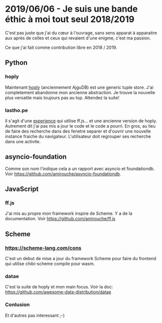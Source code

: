 # 2019/06/06 - Je suis une bande éthic à moi tout seul 2018/2019

C'est pas juste que j'ai du cœur à l'ouvrage, sans sens apparat à
apparaitre aux après de celles et ceux qui revaient d'une enigme,
c'est ma passion.

Ce que j'ai fait comme contribution libre en 2018 / 2019.

## Python

### hoply

Maintenant [hoply](https://github.com/amirouche/hoply/) (anciennement
AjguDB) est une generic tuple store.  J'ai completement abandonne mon
ancienne abstraction. Je trouve la nouvelle plus versatile mais
toujours pas au top. Attendez la suite!

### lastho.pe

Il s'agit d'une [experience](https://github.com/amirouche/lastho.pe/)
qui utilise ff.js... et une ancienne version de hoply. Autrement dit
j'ai pas mis a jour le code et le code a pourri.  En gros, au lieu de
faire des recherche dans des fenetre separer et d'ouvrir une nouvelle
instance fraiche du navigateur. L'utilisateur doit regrouper ses
recherche dans une activite.

## asyncio-foundation

Comme son nom l'indique cela a un rapport avec asyncio et foundationdb.
Voir https://github.com/amirouche/asyncio-foundationdb.

## JavaScript

### ff.js

J'ai mis au propre mon framework inspire de Scheme. Y a de la
documentation.  Voir https://github.com/amirouche/ff.js

## Scheme

### https://scheme-lang.com/cons

C'est un debut de mise a jour du framework Scheme pour faire du
frontend qui utilise chibi-scheme compile pour wasm.

### datae

C'est la suite de hoply et mon main focus. Voir la doc:
https://github.com/awesome-data-distribution/datae

### Conlusion

Et d'autres pas interessant ;-)
